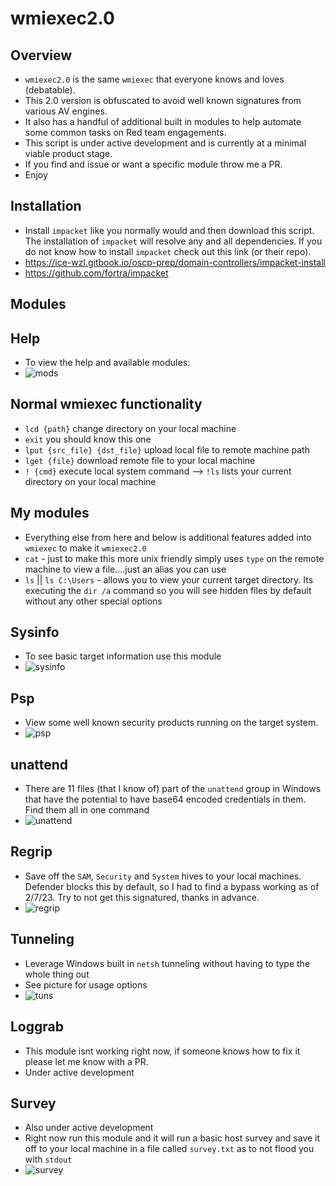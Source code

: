 # wmiexec2.0
## Overview
- `wmiexec2.0` is the same `wmiexec` that everyone knows and loves (debatable).  
- This 2.0 version is obfuscated to avoid well known signatures from various AV engines.  
- It also has a handful of additional built in modules to help automate some common tasks on Red team engagements.  
- This script is under active development and is currently at a minimal viable product stage.  
- If you find and issue or want a specific module throw me a PR. 
- Enjoy 
## Installation
- Install `impacket` like you normally would and then download this script.  The installation of `impacket` will resolve any and all dependencies.  If you do not know how to install `impacket` check out this link (or their repo).
- https://ice-wzl.gitbook.io/oscp-prep/domain-controllers/impacket-install 
- https://github.com/fortra/impacket
## Modules 
## Help 
- To view the help and available modules:
- ![mods](https://user-images.githubusercontent.com/75596877/217378727-77c423c0-312a-47ef-90dd-cf4b3acf2804.png)
## Normal wmiexec functionality 
- `lcd {path}` change directory on your local machine
- `exit` you should know this one
- `lput {src_file} {dst_file}` upload local file to remote machine path 
- `lget {file}` download remote file to your local machine
- `! {cmd}` execute local system command --> `!ls` lists your current directory on your local machine 
## My modules
- Everything else from here and below is additional features added into `wmiexec` to make it `wmiexec2.0`
- `cat` - just to make this more unix friendly simply uses `type` on the remote machine to view a file....just an alias you can use
- `ls` || `ls C:\Users` - allows you to view your current target directory. Its executing the `dir /a` command so you will see hidden files by default without any other special options
## Sysinfo
- To see basic target information use this module
- ![sysinfo](https://user-images.githubusercontent.com/75596877/217378824-d1c3035c-ded6-44bf-88dc-66185ad46a62.png)
## Psp
- View some well known security products running on the target system.
- ![psp](https://user-images.githubusercontent.com/75596877/217379644-57029cef-0651-4017-ae31-6c0f48e33597.png)
## unattend
- There are 11 files (that I know of) part of the `unattend` group in Windows that have the potential to have base64 encoded credentials in them. Find them all in one command
- ![unattend](https://user-images.githubusercontent.com/75596877/217379773-ef4ce892-d961-4aa4-9bda-5ebe40b171a0.png)
## Regrip
- Save off the `SAM`, `Security` and `System` hives to your local machines.  Defender blocks this by default, so I had to find a bypass working as of 2/7/23.  Try to not get this signatured, thanks in advance.
- ![regrip](https://user-images.githubusercontent.com/75596877/217379936-deee6179-238b-4a80-b342-e29e1a4e865b.png)
## Tunneling
- Leverage Windows built in `netsh` tunneling without having to type the whole thing out 
- See picture for usage options
- ![tuns](https://user-images.githubusercontent.com/75596877/217380037-21698459-fe6d-42d5-90f2-41463681a525.png)
## Loggrab
- This module isnt working right now, if someone knows how to fix it please let me know with a PR.
- Under active development
## Survey
- Also under active development
- Right now run this module and it will run a basic host survey and save it off to your local machine in a file called `survey.txt` as to not flood you with `stdout`
- ![survey](https://user-images.githubusercontent.com/75596877/217380259-d394762c-892a-4b02-8caa-510a5583e8eb.png)
